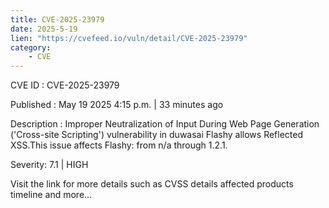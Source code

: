```yaml
---
title: CVE-2025-23979
date: 2025-5-19
lien: "https://cvefeed.io/vuln/detail/CVE-2025-23979"
category:
    - CVE
---
```


CVE ID : CVE-2025-23979

Published :  May 19
2025
4:15 p.m. | 33 minutes ago

Description : Improper Neutralization of Input During Web Page Generation ('Cross-site Scripting') vulnerability in duwasai Flashy allows Reflected XSS.This issue affects Flashy: from n/a through 1.2.1.

Severity: 7.1 | HIGH

Visit the link for more details
such as CVSS details
affected products
timeline
and more...
